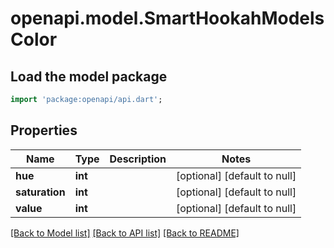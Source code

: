 # openapi.model.SmartHookahModelsColor

## Load the model package
```dart
import 'package:openapi/api.dart';
```

## Properties
Name | Type | Description | Notes
------------ | ------------- | ------------- | -------------
**hue** | **int** |  | [optional] [default to null]
**saturation** | **int** |  | [optional] [default to null]
**value** | **int** |  | [optional] [default to null]

[[Back to Model list]](../README.md#documentation-for-models) [[Back to API list]](../README.md#documentation-for-api-endpoints) [[Back to README]](../README.md)


